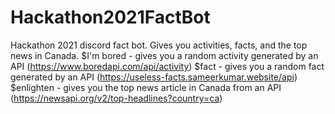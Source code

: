 # Hackathon2021FactBot
Hackathon 2021 discord fact bot. Gives you activities, facts, and the top news in Canada.
$I'm bored - gives you a random activity generated by an API (https://www.boredapi.com/api/activity)
$fact - gives you a random fact generated by an API (https://useless-facts.sameerkumar.website/api)
$enlighten - gives you the top news article in Canada from an API (https://newsapi.org/v2/top-headlines?country=ca)
